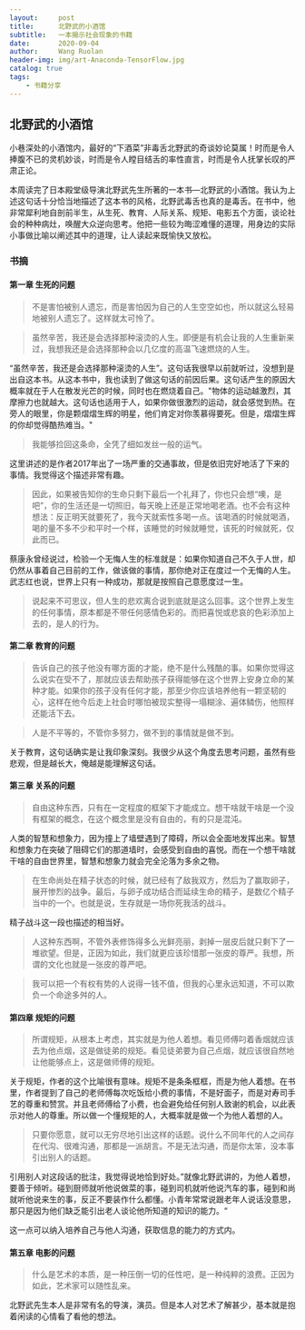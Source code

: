 ```yaml
---
layout:     post
title:      北野武的小酒馆
subtitle:   一本揭示社会现象的书籍
date:       2020-09-04
author:     Wang Ruolan
header-img: img/art-Anaconda-TensorFlow.jpg
catalog: true
tags:
    - 书籍分享
---
```


## 北野武的小酒馆

小巷深处的小酒馆内，最好的“下酒菜”非毒舌北野武的奇谈妙论莫属！时而是令人捧腹不已的灵机妙谈，时而是令人瞠目结舌的率性直言，时而是令人抚掌长叹的严肃正论。

本周读完了日本殿堂级导演北野武先生所著的一本书—北野武的小酒馆。我认为上述这句话十分恰当地描述了这本书的风格，北野武毒舌也真的是毒舌。在书中，他非常犀利地自剖前半生，从生死、教育、人际关系、规矩、电影五个方面，谈论社会的种种病灶，唤醒大众逆向思考。他把一些较为晦涩难懂的道理，用身边的实际小事做比喻以阐述其中的道理，让人读起来既愉快又放松。

### 书摘

#### 第一章 生死的问题

> 不是害怕被别人遗忘，而是害怕因为自己的人生空空如也，所以就这么轻易地被别人遗忘了。这样就太可怜了。

> 虽然辛苦，我还是会选择那种滚烫的人生。即便是有机会让我的人生重新来过，我想我还是会选择那种会以几亿度的高温飞速燃烧的人生。

“虽然辛苦，我还是会选择那种滚烫的人生”。这句话我很早以前就听过，没想到是出自这本书。从这本书中，我也读到了做这句话的前因后果。这句话产生的原因大概率就在于人在散发光芒的时候，同时也在燃烧着自己。"物体的运动越激烈，其摩擦力也就越大。这句话也适用于人，如果你做很激烈的运动，就会感觉到热。在旁人的眼里，你是颗熠熠生辉的明星，他们肯定对你羡慕得要死。但是，熠熠生辉的你却觉得酷热难当。"

> 我能够捡回这条命，全凭了细如发丝一般的运气。

这里讲述的是作者2017年出了一场严重的交通事故，但是依旧完好地活了下来的事情。我觉得这个描述非常有趣。

> 因此，如果被告知你的生命只剩下最后一个礼拜了，你也只会想“噢，是吧”，你的生活还是一切照旧，每天晚上还是正常地喝老酒。也不会有这种想法：反正明天就要死了，我今天就索性多喝一点。该喝酒的时候就喝酒，喝的量不多不少和平时一个样，该睡觉的时候就睡觉，该死的时候就死，仅此而已。

蔡康永曾经说过，检验一个无悔人生的标准就是：如果你知道自己不久于人世，却仍然从事着自己目前的工作，做该做的事情，那你绝对正在度过一个无悔的人生。武志红也说，世界上只有一种成功，那就是按照自己意愿度过一生。

> 说起来不可思议，但人生的悲欢离合说到底就是这么回事。这个世界上发生的任何事情，原本都是不带任何感情色彩的。而把喜悦或悲哀的色彩添加上去的，是人的行为。

#### 第二章 教育的问题

> 告诉自己的孩子他没有哪方面的才能，绝不是什么残酷的事。如果你觉得这么说实在受不了，那就应该去帮助孩子获得能够在这个世界上安身立命的某种才能。如果你的孩子没有任何才能，那至少你应该培养他有一颗坚韧的心，这样在他今后走上社会时哪怕被现实整得一塌糊涂、遍体鳞伤，他照样还能活下去。

> 人是不平等的，不管你多努力，做不到的事情就是做不到。

关于教育，这句话确实是让我印象深刻。我很少从这个角度去思考问题，虽然有些悲观，但是越长大，俺越是能理解这句话。

#### 第三章 关系的问题

> 自由这种东西，只有在一定程度的框架下才能成立。想干啥就干啥是一个没有框架的概念，在这个概念里是没有自由的，有的只是混沌。

人类的智慧和想象力，因为撞上了墙壁遇到了障碍，所以会全面地发挥出来。智慧和想象力在突破了阻碍它们的那道墙时，会感受到自由的喜悦。而在一个想干啥就干啥的自由世界里，智慧和想象力就会完全沦落为多余之物。

> 在生命尚处在精子状态的时候，就已经有了敌我双方，然后为了赢取卵子，展开惨烈的战争。最后，与卵子成功结合而延续生命的精子，是数亿个精子当中的一个。也就是说，生存就是一场你死我活的战斗。

精子战斗这一段也描述的相当好。

> 人这种东西啊，不管外表修饰得多么光鲜亮丽，剥掉一层皮后就只剩下了一堆欲望。但是，正因为如此，我们就更应该珍惜那一张皮的尊严。我想，所谓的文化也就是一张皮的尊严吧。


> 我可以把一个有权有势的人说得一钱不值，但我的心里永远知道，不可以欺负一个命途多舛的人。

#### 第四章 规矩的问题

> 所谓规矩，从根本上考虑，其实就是为他人着想。看见师傅叼着香烟就应该去为他点烟，这是做徒弟的规矩。看见徒弟要为自己点烟，就应该很自然地让他能够点上，这是做师傅的规矩。

关于规矩，作者的这个比喻很有意味。规矩不是条条框框，而是为他人着想。在书里，作者提到了自己的老师傅每次吃饭给小费的事情，不是好面子，而是对寿司手艺的尊重和赞赏。并且老师傅给了小费，也会避免给任何别人致谢的机会，以此表示对他人的尊重。所以做一个懂规矩的人，大概率就是做一个为他人着想的人。


> 只要你愿意，就可以无穷尽地引出这样的话题。说什么不同年代的人之间存在代沟、很难沟通，那都是一派胡言。不是无法沟通，而是你太笨，没本事引出别人的话题。

引用别人对这段话的批注，我觉得说地恰到好处。”就像北野武讲的，为他人着想，要善于倾听。碰到厨师就听他说做菜的事，碰到司机就听他说汽车的事，碰到和尚就听他说来生的事，反正不要装作什么都懂。小青年常常说跟老年人说话没意思，那只是因为他们缺乏能引出老人谈论他所知道的知识的能力。“

这一点可以纳入培养自己与他人沟通，获取信息的能力的方式内。

#### 第五章 电影的问题

> 什么是艺术的本质，是一种压倒一切的任性吧，是一种纯粹的浪费。正因为如此，艺术家可以随性乱来。

北野武先生本人是非常有名的导演，演员。但是本人对艺术了解甚少，基本就是抱着闲读的心情看了看他的想法。




